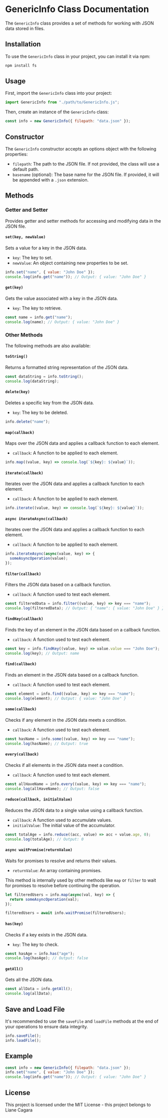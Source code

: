 # GenericInfo Class Documentation

The `GenericInfo` class provides a set of methods for working with JSON data stored in files.

## Installation

To use the `GenericInfo` class in your project, you can install it via npm:

```bash
npm install fs
```

## Usage

First, import the `GenericInfo` class into your project:

```javascript
import GenericInfo from "./path/to/GenericInfo.js";
```

Then, create an instance of the `GenericInfo` class:

```javascript
const info = new GenericInfo({ filepath: "data.json" });
```

## Constructor

The `GenericInfo` constructor accepts an options object with the following properties:

- `filepath`: The path to the JSON file. If not provided, the class will use a default path.
- `basename` (optional): The base name for the JSON file. If provided, it will be appended with a `.json` extension.

## Methods

### Getter and Setter

Provides getter and setter methods for accessing and modifying data in the JSON file.

#### `set(key, newValue)`

Sets a value for a key in the JSON data.

- `key`: The key to set.
- `newValue`: An object containing new properties to be set.

```javascript
info.set("name", { value: "John Doe" });
console.log(info.get("name")); // Output: { value: "John Doe" }
```

#### `get(key)`

Gets the value associated with a key in the JSON data.

- `key`: The key to retrieve.

```javascript
const name = info.get("name");
console.log(name); // Output: { value: "John Doe" }
```

### Other Methods

The following methods are also available:

#### `toString()`

Returns a formatted string representation of the JSON data.

```javascript
const dataString = info.toString();
console.log(dataString);
```

#### `delete(key)`

Deletes a specific key from the JSON data.

- `key`: The key to be deleted.

```javascript
info.delete("name");
```

#### `map(callback)`

Maps over the JSON data and applies a callback function to each element.

- `callback`: A function to be applied to each element.

```javascript
info.map((value, key) => console.log(`${key}: ${value}`));
```
#### `iterate(callback)`

Iterates over the JSON data and applies a callback function to each element.

- `callback`: A function to be applied to each element.

```javascript
info.iterate((value, key) => console.log(`${key}: ${value}`));
```

#### `async iterateAsync(callback)`

Iterates over the JSON data and applies a callback function to each element.

- `callback`: A function to be applied to each element.

```javascript
info.iterateAsync(async(value, key) => {
  someAsyncOperation(value);
});
```

#### `filter(callback)`

Filters the JSON data based on a callback function.

- `callback`: A function used to test each element.

```javascript
const filteredData = info.filter((value, key) => key === "name");
console.log(filteredData); // Output: { "name": { value: "John Doe" } }
```

#### `findKey(callback)`

Finds the key of an element in the JSON data based on a callback function.

- `callback`: A function used to test each element.

```javascript
const key = info.findKey((value, key) => value.value === "John Doe");
console.log(key); // Output: name
```

#### `find(callback)`

Finds an element in the JSON data based on a callback function.

- `callback`: A function used to test each element.

```javascript
const element = info.find((value, key) => key === "name");
console.log(element); // Output: { value: "John Doe" }
```

#### `some(callback)`

Checks if any element in the JSON data meets a condition.

- `callback`: A function used to test each element.

```javascript
const hasName = info.some((value, key) => key === "name");
console.log(hasName); // Output: true
```

#### `every(callback)`

Checks if all elements in the JSON data meet a condition.

- `callback`: A function used to test each element.

```javascript
const allHaveName = info.every((value, key) => key === "name");
console.log(allHaveName); // Output: false
```

#### `reduce(callback, initialValue)`

Reduces the JSON data to a single value using a callback function.

- `callback`: A function used to accumulate values.
- `initialValue`: The initial value of the accumulator.

```javascript
const totalAge = info.reduce((acc, value) => acc + value.age, 0);
console.log(totalAge); // Output: 0
```

#### `async waitPromise(returnValue)`

Waits for promises to resolve and returns their values.

- `returnValue`: An array containing promises.

This method is internally used by other methods like `map` or `filter` to wait for promises to resolve before continuing the operation.

```javascript
let filteredUsers = info.map(async(val, key) => {
  return someAsyncOperation(val);
});

filteredUsers = await info.waitPromise(filteredUsers);
```

#### `has(key)`

Checks if a key exists in the JSON data.

- `key`: The key to check.

```javascript
const hasAge = info.has("age");
console.log(hasAge); // Output: false
```

#### `getAll()`

Gets all the JSON data.

```javascript
const allData = info.getAll();
console.log(allData);
```

## Save and Load File

It's recommended to use the `saveFile` and `loadFile` methods at the end of your operations to ensure data integrity.

```javascript
info.saveFile();
info.loadFile();
```

## Example

```javascript
const info = new GenericInfo({ filepath: "data.json" });
info.set("name", { value: "John Doe" });
console.log(info.get("name")); // Output: { value: "John Doe" }
```

## License

This project is licensed under the MIT License - this project belongs to Liane Cagara 